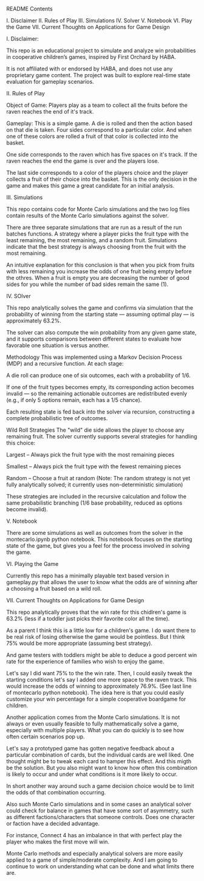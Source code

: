 README Contents

I. Disclaimer
II. Rules of Play
III. Simulations
IV. Solver
V. Notebook
VI. Play the Game
VII. Current Thoughts on Applications for Game Design

I. Disclaimer:

This repo is an educational project to simulate and analyze win probabilities in cooperative children’s games, inspired by First Orchard by HABA.

It is not affiliated with or endorsed by HABA, and does not use any proprietary game content. The project was built to explore real-time state evaluation for gameplay scenarios.

II. Rules of Play

Object of Game: Players play as a team to collect all the fruits before the raven reaches the end of it's track. 

Gameplay: This is a simple game. A die is rolled and then the action based on that die is taken. Four sides correspond to a particular color. And when one of these colors are rolled a fruit of that color is collected into the basket. 

One side corresponds to the raven which has five spaces on it's track. If the raven reaches the end the game is over and the players lose. 

The last side corresponds to a color of the players choice and the player collects a fruit of their choice into the basket. This is the only decision in the game and makes this game a great candidate for an initial analysis. 

III. Simulations

This repo contains code for Monte Carlo simulations and the two log files contain results of the Monte Carlo simulations against the solver. 

There are three separate simulations that are run as a result of the run batches functions. A strategy where a player picks the fruit type with the least remaining, the most remaining, and a random fruit. Simulations indicate that the best strategy is always choosing from the fruit with the most remaining. 

An intuitive explanation for this conclusion is that when you pick from fruits with less remaining you increase the odds of one fruit being empty before the othres. When a fruit is empty you are decreasing the number of good sides for you while the number of bad sides remain the same (1).


IV. SOlver 

This repo analytically solves the game and confirms via simulation that the probability of winning from the starting state — assuming optimal play — is approximately 63.2%.

The solver can also compute the win probability from any given game state, and it supports comparisons between different states to evaluate how favorable one situation is versus another.

Methodology
This was implemented using a Markov Decision Process (MDP) and a recursive function. At each stage:

A die roll can produce one of six outcomes, each with a probability of 1/6.

If one of the fruit types becomes empty, its corresponding action becomes invalid — so the remaining actionable outcomes are redistributed evenly (e.g., if only 5 options remain, each has a 1/5 chance).

Each resulting state is fed back into the solver via recursion, constructing a complete probabilistic tree of outcomes.

Wild Roll Strategies
The "wild" die side allows the player to choose any remaining fruit. The solver currently supports several strategies for handling this choice:

Largest – Always pick the fruit type with the most remaining pieces

Smallest – Always pick the fruit type with the fewest remaining pieces

Random – Choose a fruit at random (Note: The random strategy is not yet fully analytically solved; it currently uses non-deterministic simulation)

These strategies are included in the recursive calculation and follow the same probabilistic branching (1/6 base probability, reduced as options become invalid).

V. Notebook

There are some simulations as well as outcomes from the solver in the montecarlo.ipynb python notebook. This notebook focuses on the starting state of the game, but gives you a feel for the process involved in solving the game. 

VI. Playing the Game 

Currently this repo has a minimally playable text based version in gameplay.py that allows the user to know what the odds are of winning after a choosing a fruit based on a wild roll. 

VII. Current Thoughts on Applications for Game Design

This repo analytically proves that the win rate for this chidlren's game is 63.2% (less if a toddler just picks their favorite color all the time). 

As a parent I think this is a little low for a children's game. I do want there to be real risk of losing otherwise the game would be pointless. But I think 75% would be more appropriate (assuming best strategy). 

And game testers with toddlers might be able to deduce a good percent win rate for the experience of families who wish to enjoy the game. 

Let's say I did want 75% to the the win rate. Then, I could easily tweak the starting conditions let's say I added one more space to the raven track. This would increase the odds of winning to approximately 76.9%. (See last line of montecarlo python notebook). The idea here is that you could easily customize your win percentage for a simple cooperative boardgame for children.

Another application comes from the Monte Carlo simulations. It is not always or even usually feasible to fully mathematically solve a game, especially with multiple players. What you can do quickly is to see how often certain scenarios pop up. 

Let's say a prototyped game has gotten negative feedback about a particular combination of cards, but the individual cards are well liked. One thought might be to tweak each card to hamper this effect. And this migth be the solution. But you also might want to know how often this combination is likely to occur and under what conditions is it more likely to occur. 

In short another way around such a game decision choice would be to limit the odds of that combination occurring. 

Also such Monte Carlo simulations and in some cases an analytical solver could check for balance in games that have some sort of asymmetry, such as different factions/characters that someone controls. Does one character or faction have a decided advantage. 

For instance, Connect 4 has an imbalance in that with perfect play the player who makes the first move will win. 

Monte Carlo methods and especially analytical solvers are more easily applied to a game of simple/moderate complexity. And I am going to continue to work on understanding what can be done and what limits there are. 